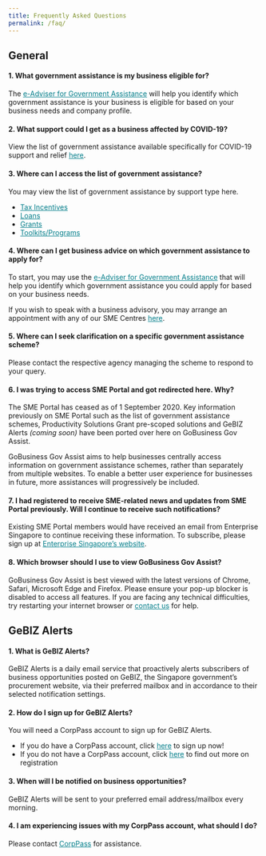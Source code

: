 ```yaml
---
title: Frequently Asked Questions
permalink: /faq/
---
```


## General

#### 1. What government assistance is my business eligible for?
The <a href="https://ea-staging.l1t.molb.gov.sg/" style="color:#037e8a">e-Adviser for Government Assistance</a> will help you identify which government assistance is your business is eligible for based on your business needs and company profile.
 
#### 2. What support could I get as a business affected by COVID-19?
View the list of government assistance available specifically for COVID-19 support and relief <a href="/supportschemes/general" style="color:#037e8a">here</a>.
 
#### 3. Where can I access the list of government assistance?
You may view the list of government assistance by support type here.

 * <a href="/gov-assist/tax-incentives/" style="color:#037e8a">Tax Incentives</a>
 * <a href="/gov-assist/loans/" style="color:#037e8a">Loans</a>
 * <a href="/gov-assist/grants/" style="color:#037e8a">Grants</a>
 * <a href="/gov-assist/toolkits-programs/" style="color:#037e8a">Toolkits/Programs</a>
 
#### 4. Where can I get business advice on which government assistance to apply for?
To start, you may use the <a href="https://ea-staging.l1t.molb.gov.sg/" style="color:#037e8a">e-Adviser for Government Assistance</a> that will help you identify which government assistance you could apply for based on your business needs.

If you wish to speak with a business advisory, you may arrange an appointment with any of our SME Centres <a href="https://www.enterprisesg.gov.sg/contact/overview" style="color:#037e8a">here</a>.
 
#### 5. Where can I seek clarification on a specific government assistance scheme?
Please contact the respective agency managing the scheme to respond to your query.
 
#### 6.	I was trying to access SME Portal and got redirected here. Why?
The SME Portal has ceased as of 1 September 2020. Key information previously on SME Portal such as the list of government assistance schemes, Productivity Solutions Grant pre-scoped solutions and GeBIZ Alerts *(coming soon)* have been ported over here on GoBusiness Gov Assist.
 
GoBusiness Gov Assist aims to help businesses centrally access information on government assistance schemes, rather than separately from multiple websites. To enable a better user experience for businesses in future, more assistances will progressively be included.
 
#### 7. I had registered to receive SME-related news and updates from SME Portal previously. Will I continue to receive such notifications?
Existing SME Portal members would have received an email from Enterprise Singapore to continue receiving these information. To subscribe, please sign up at <a href="https://www.enterprisesg.gov.sg/" style="color:#037e8a">Enterprise Singapore’s website</a>.
 
#### 8. Which browser should I use to view GoBusiness Gov Assist?
GoBusiness Gov Assist is best viewed with the latest versions of Chrome, Safari, Microsoft Edge and Firefox. Please ensure your pop-up blocker is disabled to access all features. If you are facing any technical difficulties, try restarting your internet browser or <a href="/contact-us/" style="color:#037e8a">contact us</a> for help.

## GeBIZ Alerts

#### 1. What is GeBIZ Alerts?
GeBIZ Alerts is a daily email service that proactively alerts subscribers of business opportunities posted on GeBIZ, the Singapore government’s procurement website, via their preferred mailbox and in accordance to their selected notification settings.

#### 2.	How do I sign up for GeBIZ Alerts?
You will need a CorpPass account to sign up for GeBIZ Alerts. 
* If you do have a CorpPass account, click <a href="/gebiz-alerts/" style="color:#037e8a">here</a> to sign up now!
* If you do not have a CorpPass account, click <a href="https://www.corppass.gov.sg/cpauth/login/homepage?TAM_OP=login#" style="color:#037e8a">here</a> to find out more on registration

#### 3.	When will I be notified on business opportunities?
GeBIZ Alerts will be sent to your preferred email address/mailbox every morning.

#### 4.	I am experiencing issues with my CorpPass account, what should I do? 
Please contact <a href="https://www.corppass.gov.sg/corppass/common/contactus" style="color:#037e8a">CorpPass</a> for assistance. 

